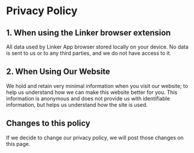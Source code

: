 # Privacy Policy

## 1. When using the Linker browser extension

All data used by Linker App browser stored locally on your device. No data is sent to us or to any third parties, and we do not have access to it.

## 2. When Using Our Website

We hold and retain very minimal information when you visit our website; to help us understand how we can make this website better for you. This information is anonymous and does not provide us with identifiable information, but helps us understand how the site is used.

## Changes to this policy

If we decide to change our privacy policy, we will post those changes on this page.
